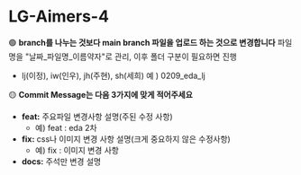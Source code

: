 # LG-Aimers-4

🟢 **branch를 나누는 것보다 main branch 파일을 업로드 하는 것으로 변경합니다**
파일명을 "날짜_파일명_이름약자"로 관리, 이후 폴더 구분이 필요하면 진행
- lj(이정), iw(인우), jh(주현), sh(세희)
  예 ) 0209_eda_lj




🟡 **Commit Message는 다음 3가지에 맞게 적어주세요**

- **feat:** 주요파일 변경사항 설명(주된 수정 사항)
    - 예) feat : eda 2차
- **fix:** css나 이미지 변경 사항 설명(크게 중요하지 않은 수정사항)
    - 예) fix : 이미지 변경 사항
- **docs:** 주석만 변경 설명
</aside>
